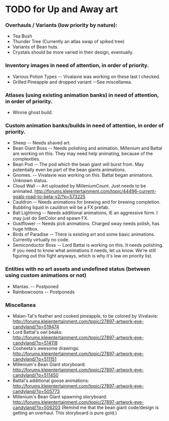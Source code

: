 # TODO for Up and Away art

### Overhauls / Variants (low priority by nature):
+ Tea Bush
+ Thunder Tree (Currently an atlas swap of spiked tree)
+ Variants of Bean huts.
+ Crystals should be more varied in their design, eventually.

### Inventory images in need of attention, in order of priority.
+ Various Potion Types -- Vivalavie was working on these last I checked.
+ Grilled Pineapple and dropped variant --See miscellanea.

### Atlases (using existing animation banks) in need of attention, in order of priority.
+ Winnie ghost build.

### Custom animation banks/builds in need of attention, in order of priority.
+ Sheep -- Needs shaved art.
+ Bean Giant Boss -- Needs polishing and animation. Millenium and Battal are working on this. They may need help animating, because of the complexities. 
+ Bean Pod -- The pod which the bean giant will burst from. May potentially even be part of the bean giants animations.
+ Gnomes. -- Vivalavie was working on this. Battal began animations. Unknown status.
+ Cloud Wall -- Art uploaded by MilleniumCount. Just needs to be animated. http://forums.kleientertainment.com/topic/44496-current-goals-road-to-beta-v2/?p=573225
+ Cauldron -- Needs animations for brewing and for brewing completion. Bubbling liquid in cauldron will be a FX prefab.
+ Ball Lightning -- Needs additional animations, IE an aggressive form. I may just do SetColor and spawn FX.
+ Gustflower -- Needs pick animations. Charged sway needs polish, has huge hitbox.
+ Birds of Paradise -- There is existing art and some basic animations. Currently virtually no code.
+ Semiconductor Boss -- Lord Battal is working on this. It needs polishing. If you need to know what animations it needs, let us know. We're still figuring out this fight anyways, which is why it's low on priority list.

### Entities with no art assets and undefined status (between using custom animations or not)
+ Mantas. -- Postponed
+ Rainbowcoons -- Postponeds

### Miscellanea
+ Malan-Tal's feather and cooked pineapple, to be colored by Vivalavie: http://forums.kleientertainment.com/topic/27897-artwork-eye-candyland/?p=519474
+ Lord Battal's owl beaks: http://forums.kleientertainment.com/topic/27897-artwork-eye-candyland/?p=514118
+ Cosheeta's awesome drawings: http://forums.kleientertainment.com/topic/27897-artwork-eye-candyland/?p=511151
+ Millenium's Bean Giant storyboard: http://forums.kleientertainment.com/topic/27897-artwork-eye-candyland/?p=511450
+ Battal's additional goose animations: http://forums.kleientertainment.com/topic/27897-artwork-eye-candyland/?p=505773
+ Millenium's Bean Giant spawning storyboard: http://forums.kleientertainment.com/topic/27897-artwork-eye-candyland/?p=506203 (Remind me that the bean giant code/design is getting an overhaul. This storyboard is pure gold.)

<!--
vim: ft=markdown nofoldenable
-->

